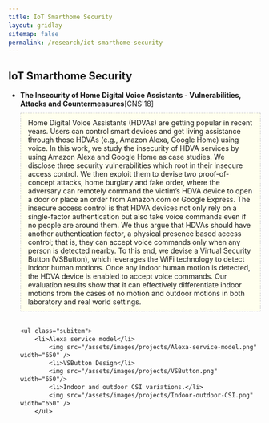 ```yaml
---
title: IoT Smarthome Security
layout: gridlay
sitemap: false
permalink: /research/iot-smarthome-security
---
```


<style>
p {
    display: inline-block;
}
img {
    border-radius: 0%;
}

.jumbotron{
    padding:3%;
    padding-bottom:10px;
    padding-top:10px;
    margin-top:10px;
    margin-bottom:30px;
	background-color: #ffffee;
	border: 1px dashed #cccccc;
}
pre{
    white-space: pre-wrap;  
    white-space: -moz-pre-wrap; 
    white-space: -pre-wrap; 
    white-space: -o-pre-wrap; 
    word-wrap: break-word; 
    width:100%; overflow-x:auto;
}
</style>

<div class="container" markdown="0">
<h2>IoT Smarthome Security</h2>

<ul>
  <li><b>The Insecurity of Home Digital Voice Assistants - Vulnerabilities, Attacks and Countermeasures</b>[CNS'18]
  </li>
  <div class="jumbotron">
Home Digital Voice Assistants (HDVAs) are getting popular in recent years. Users can control smart devices and get living assistance through those HDVAs (e.g., Amazon Alexa, Google Home) using voice. In this work, we study the insecurity of HDVA services by using Amazon Alexa and Google Home as case studies. We disclose three security vulnerabilities which root in their insecure access control. We then exploit them to devise two proof-of-concept attacks, home burglary and fake order, where the adversary can remotely command the victim’s HDVA device to open a door or place an order from Amazon.com or Google Express. The insecure access control is that HDVA devices not only rely on a single-factor authentication but also take voice commands even if no people are around them. We thus argue that HDVAs should have another authentication factor, a physical presence based access control; that is, they can accept voice commands only when any person is detected nearby. To this end, we devise a Virtual Security Button (VSButton), which leverages the WiFi technology to detect indoor human motions. Once any indoor human motion is detected, the HDVA device is enabled to accept voice commands. Our evaluation results show that it can effectively differentiate indoor motions from the cases of no motion and outdoor motions in both laboratory and real world settings.	
  </div>
  
  
    <ul class="subitem">
  		<li>Alexa service model</li>
  			<img src="/assets/images/projects/Alexa-service-model.png" width="650" />
			<li>VSButton Design</li>
  			<img src="/assets/images/projects/VSButton.png" width="650"/>  		
			<li>Indoor and outdoor CSI variations.</li>
  			<img src="/assets/images/projects/Indoor-outdoor-CSI.png" width="650" /> 
		</ul>
  
  


  </ul>



</div>